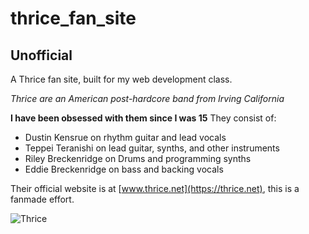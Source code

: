 # thrice_fan_site
## __Unofficial__
A Thrice fan site, built for my web development class.

*Thrice are an American post-hardcore band from Irving California*

**I have been obsessed with them since I was 15**
They consist of:
- Dustin Kensrue on rhythm guitar and lead vocals
- Teppei Teranishi on lead guitar, synths, and other instruments
- Riley Breckenridge on Drums and programming synths
- Eddie Breckenridge on bass and backing vocals

Their official website is at [www.thrice.net](https://thrice.net), this is a fanmade effort.



![Thrice](pictures/thrice.jpg)
